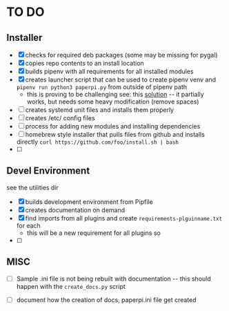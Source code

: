 # TO DO

## Installer
* [x] checks for required deb packages (some may be missing for pygal)
* [x] copies repo contents to an install location
* [x] builds pipenv with all requirements for all installed modules
* [x] creates launcher script that can be used to create pipenv venv and `pipenv run python3 paperpi.py` from outside of pipenv path
    - this is proving to be challenging see: this [solution](https://titanwolf.org/Network/Articles/Article?AID=41470348-ec29-40b8-9068-e19d4656137a) -- it partially works, but needs some heavy modification (remove spaces)
* [ ] creates systemd unit files and installs them properly
* [ ] creates /etc/ config files
* [ ] process for adding new modules and installing dependencies
* [ ] homebrew style installer that pulls files from github and installs directly `curl https://github.com/foo/install.sh | bash`
* [ ]

## Devel Environment
see the utilities dir

* [x] builds development environment from Pipfile
* [x] creates documentation on demand 
* [x] find imports from all plugins and create `requirements-plguinname.txt` for each
    - this will be a new requirement for all plugins so
* [ ] 

## MISC
* [ ] Sample .ini file is not being rebuilt with documentation -- this should happen with the `create_docs.py` script
* [ ] document how the creation of docs, paperpi.ini file get created

    